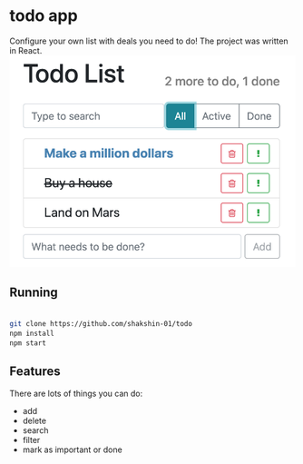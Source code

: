 # todo app
Configure your own list with deals you need to do!
The project was written in React.
![Screenshot](downloads/app-screenshot.png)

## Running
```bash

git clone https://github.com/shakshin-01/todo
npm install
npm start
```

## Features
There are lots of things you can do:
* add
* delete
* search
* filter
* mark as important or done